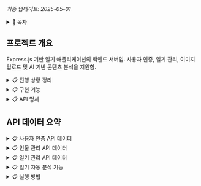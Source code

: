 *최종 업데이트: 2025-05-01*

<details>
<summary>📌 목차</summary>

- [프로젝트 개요](#프로젝트-개요)
- [진행 상황 정리](#진행-상황-정리)
- [구현 기능](#구현-기능)
- [API 명세](#api-명세)
- [API 데이터 요약](#api-데이터-요약)
- [실행 방법](#실행-방법)
</details>

## 프로젝트 개요

Express.js 기반 일기 애플리케이션의 백엔드 서버임. 사용자 인증, 일기 관리, 이미지 업로드 및 AI 기반 콘텐츠 분석을 지원함.

<details>
<summary>📋 진행 상황 정리</summary>

### 1. 백엔드 개발

- Express.js 기반 RESTful API 서버 구축함
- MongoDB 데이터베이스 연결 설정함
- 사용자 인증 및 권한 관리 구현함
- 일기 CRUD 기능 구현함
- 이미지 업로드 기능 구현함
- OpenAI API를 활용한 이미지 특징 분석 기능 추가함
- 주변 사람들의 정보 및 사진 관리 기능 추가함
- 일기 내용 자동 분석으로 태그 및 무드 추출 기능 추가함

### 2. AWS 설정

- IAM 사용자 생성 및 액세스 키 발급함
- S3 버킷 생성 (보안 설정 적용)함
- S3 서명된 URL 기능 추가 (비공개 이미지 접근용)함
- `uploadToS3` 함수에서 `ACL: 'public-read'` 제거됨

### 3. 환경 변수 설정

- MongoDB 연결 키 설정함
- JWT 비밀키 설정함
- AWS 액세스 키 및 설정함
- 포트 설정함
- OpenAI API 키 설정함

### 4. 이미지 특징 분석 프롬프트

- GPT-o4-mini 모델 활용한 이미지 특징 포착 방식을 사용함
- reasoning 모델 사용해 더 정교한 분석을 수행함
- 얼굴 특징 분석: 눈, 코, 입의 형태/색상/위치 분석함
- 헤어스타일 분석: 길이, 색상, 스타일링 분석함
- 피부톤 및 얼굴형 분석: 피부 색조, 얼굴 윤곽 분석함
- 기본 인적 특성 추정: 성별, 인종, 나이 추정함
- 특징을 종합한 단일 문장으로 출력함
- 검색 및 인물 특성 파악에 활용함

### 5. 일기 내용 분석 프롬프트

- GPT-o4-mini 모델을 활용한 일기 텍스트 분석을 수행함
- 일기 제목과 내용에서 자동으로 태그 추출함
  - 장소: 일기에 언급된 장소 (카페, 학교, 공원 등)
  - 시간대: 일기에 언급된 시간대 (아침, 오후, 저녁 등)
  - 활동: 주요 활동 (공부, 운동, 쇼핑, 여행 등)
  - 인물: 일기에 언급된 인물 관계 (친구, 가족, 연인, 동료 등)
  - 이벤트: 특별한 이벤트 (생일, 여행, 시험, 모임 등)
  - 날씨: 일기에 언급된 날씨 상태 (맑음, 비, 눈 등)
- 일기 내용에서 감정 상태(무드) 자동 분석함
- 사용자 입력 태그와 자동 분석 태그 병합 기능을 제공함
</details>

<details>
<summary>📋 구현 기능</summary>

### 1. 사용자 관리

- 회원가입 (얼굴 사진 업로드 포함) 기능 제공함
- 로그인/인증 기능 제공함
- 프로필 조회 및 업데이트 기능 제공함

### 2. 일기 관리

- 일기 작성 (텍스트 및 이미지 업로드) 기능 제공함
- 일기 조회 (전체 또는 개별) 기능 제공함
- 일기 수정 및 삭제 기능 제공함
- 일기 검색 기능 제공함
- 일기 내용 자동 분석 (태그, 무드 추출) 기능 제공함

### 3. 사람 관리

- 주변 사람들의 정보 및 사진 추가 기능 제공함
- 사람 정보 조회 (목록/개별) 기능 제공함
- 사람 정보 수정 및 삭제 기능 제공함
- 사람 검색 기능 제공함

### 4. AI 기반 분석

- OpenAI API를 활용한 이미지 특징 분석 기능 제공함
- 일기 내용 자동 분석을 통한 태그 및 감정 추출 기능 제공함
- 분석 결과를 기반으로 한 검색 기능 강화함

### 5. 파일 업로드

- 로컬 스토리지 및 AWS S3 클라우드 스토리지 지원함
- 이미지 파일 필터링 및 크기 제한 기능 제공함

### 6. 보안

- JWT 기반 인증 사용함
- 비밀번호 해싱 사용함
- 권한 검증 수행함
</details>

<details>
<summary>📋 API 명세</summary>

| 메소드 | 엔드포인트                     | 설명                 | 인증 필요 | 요청 본문                                      | 응답                                       |
|--------|--------------------------------|----------------------|-----------|-----------------------------------------------|-------------------------------------------|
| POST   | /api/users/register            | 회원가입             | 아니오    | username, email, password, profilePhoto(파일) | 사용자 정보, JWT 토큰                     |
| POST   | /api/users/login               | 로그인               | 아니오    | email, password                               | 사용자 정보, JWT 토큰                     |
| GET    | /api/users/profile             | 프로필 조회          | 예        | -                                             | 사용자 정보                               |
| PUT    | /api/users/profile/photo       | 프로필 사진 업데이트 | 예        | profilePhoto(파일)                           | 업데이트된 사용자 정보                    |
| POST   | /api/diaries                   | 일기 작성            | 예        | title, content, mood(선택), tags(선택), photos(선택)     | 생성된 일기 정보 (AI 분석 태그/무드 포함)   |
| GET    | /api/diaries                   | 내 일기 전체 조회    | 예        | -                                             | 일기 목록                                 |
| GET    | /api/diaries/search?keyword=값 | 일기 검색            | 예        | query: keyword                               | 검색 결과 일기 목록                       |
| GET    | /api/diaries/:id               | 특정 일기 조회       | 예        | -                                             | 일기 상세 정보                            |
| PUT    | /api/diaries/:id               | 일기 수정            | 예        | title(선택), content(선택), mood(선택), tags(선택), photos(선택) | 업데이트된 일기 정보 (AI 분석 태그/무드 포함) |
| DELETE | /api/diaries/:id               | 일기 삭제            | 예        | -                                             | 성공 메시지                               |
| POST   | /api/people                    | 사람 추가            | 예        | name, relation, notes, photo(파일)           | 생성된 사람 정보                          |
| GET    | /api/people                    | 내가 추가한 사람 목록 | 예        | -                                             | 사람 목록                                 |
| GET    | /api/people/search?keyword=값  | 사람 검색            | 예        | query: keyword                               | 검색 결과 사람 목록                       |
| GET    | /api/people/:id                | 특정 사람 조회       | 예        | -                                             | 사람 상세 정보                            |
| PUT    | /api/people/:id                | 사람 정보 수정       | 예        | name, relation, notes, photo(파일)           | 업데이트된 사람 정보                      |
| DELETE | /api/people/:id                | 사람 삭제            | 예        | -                                             | 성공 메시지                               |
</details>

## API 데이터 요약

<details>
<summary>📋 사용자 인증 API 데이터</summary>

| API 엔드포인트 | 요청 데이터 | 응답 데이터 |
|---------------|------------|------------|
| POST /api/users/register | username, email, password, profilePhoto(선택) | _id, username, email, profilePhoto, profilePhotoFeatures, token |
| POST /api/users/login | email, password | _id, username, email, profilePhoto, profilePhotoFeatures, token |
| GET /api/users/profile | Authorization 헤더(Bearer 토큰) | _id, username, email, profilePhoto, profilePhotoFeatures |
| PUT /api/users/profile/photo | Authorization 헤더(Bearer 토큰), profilePhoto(파일) | _id, username, email, profilePhoto, profilePhotoFeatures |
</details>

<details>
<summary>📋 인물 관리 API 데이터</summary>

| API 엔드포인트 | 요청 데이터 | 응답 데이터 |
|---------------|------------|------------|
| POST /api/people | Authorization 헤더(Bearer 토큰), name, relation(선택), notes(선택), photo(필수) | _id, user, name, relation, photo, photoFeatures, notes, createdAt, updatedAt |
| GET /api/people | Authorization 헤더(Bearer 토큰) | 인물 객체 배열 |
| GET /api/people/search | Authorization 헤더(Bearer 토큰), keyword(쿼리 파라미터) | 검색 결과 인물 객체 배열 |
| GET /api/people/:id | Authorization 헤더(Bearer 토큰), id(경로 파라미터) | 인물 객체 |
| PUT /api/people/:id | Authorization 헤더(Bearer 토큰), id(경로 파라미터), name(선택), relation(선택), notes(선택), photo(선택) | 수정된 인물 객체 |
| DELETE /api/people/:id | Authorization 헤더(Bearer 토큰), id(경로 파라미터) | 삭제 메시지 |
</details>

<details>
<summary>📋 일기 관리 API 데이터</summary>

| API 엔드포인트 | 요청 데이터 | 응답 데이터 |
|---------------|------------|------------|
| POST /api/diaries | Authorization 헤더(Bearer 토큰), title, content, mood(선택), tags(선택), photos(선택) | _id, user, title, content, mood, photos, photoFeatures, tags, createdAt, updatedAt |
| GET /api/diaries | Authorization 헤더(Bearer 토큰) | 일기 객체 배열 |
| GET /api/diaries/search | Authorization 헤더(Bearer 토큰), keyword(쿼리 파라미터) | 검색 결과 일기 객체 배열 |
| GET /api/diaries/:id | Authorization 헤더(Bearer 토큰), id(경로 파라미터) | 일기 객체 |
| PUT /api/diaries/:id | Authorization 헤더(Bearer 토큰), id(경로 파라미터), title(선택), content(선택), mood(선택), tags(선택), photos(선택) | 수정된 일기 객체 |
| DELETE /api/diaries/:id | Authorization 헤더(Bearer 토큰), id(경로 파라미터) | 삭제 메시지 |
</details>

<details>
<summary>📋 일기 자동 분석 기능</summary>

### 기능 개요

일기 작성 또는 수정 시 사용자가 입력한 제목과 내용을 분석하여 자동으로 태그와 무드(감정 상태)를 생성함.

### 동작 방식

1. **태그 자동 생성**
   - 사용자가 태그를 입력하지 않으면 일기 내용에서 자동으로 태그를 추출함.
   - 사용자가 일부 태그를 입력한 경우, 사용자 입력 태그와 자동 생성 태그를 병합함.
   - 태그는 장소, 시간대, 활동, 인물 관계, 이벤트, 날씨 등의 정보를 포함함.

2. **무드(감정) 자동 분석**
   - 사용자가 기분/감정을 입력하지 않으면 일기 내용에서 주요 감정을 분석하여 설정함.
   - 사용자가 직접 기분을 입력한 경우, 해당 입력값을 우선 사용함.

3. **분석 결과 활용**
   - 분석된 태그와 무드는 일기 데이터와 함께 저장됨.
   - 검색 기능을 통해 특정 태그나 감정으로 일기를 쉽게 찾을 수 있음.
   - 자동 생성된 태그는 사용자가 입력한 태그와 동등하게 검색에 활용됨.

### 사용 방법

- 일기 작성 시 제목과 내용만 입력하고 태그와 무드는 비워두면 자동으로 생성됨.
- 태그 필드에 일부 태그만 입력하면, 자동 생성 태그가 추가로 병합됨.
- 무드 필드를 비워두면 자동으로 감정 상태가 분석되어 설정됨.
</details>

<details>
<summary>📋 실행 방법</summary>

### 필수 환경 변수

프로젝트 루트에 `.env` 파일을 생성하고 다음 환경 변수를 설정해야 함:

```
PORT=5000
MONGO_URI=your_mongodb_connection_string
JWT_SECRET=your_jwt_secret
AWS_ACCESS_KEY_ID=your_aws_access_key
AWS_SECRET_ACCESS_KEY=your_aws_secret_key
AWS_REGION=your_aws_region
AWS_S3_BUCKET=your_s3_bucket_name
OPENAI_API_KEY=your_openai_api_key
```

### 개발 서버 실행

```bash
# 의존성 설치
npm install

# 개발 서버 실행
npm run dev
```

서버는 기본적으로 http://localhost:5000 에서 실행됨.
</details>
